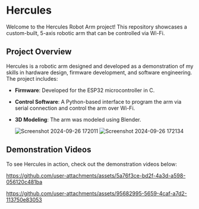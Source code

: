 # Hercules

Welcome to the Hercules Robot Arm project! This repository showcases a custom-built, 5-axis robotic arm that can be controlled via Wi-Fi.

## Project Overview

Hercules is a robotic arm designed and developed as a demonstration of my skills in hardware design, firmware development, and software engineering. The project includes:

- **Firmware**: Developed for the ESP32 microcontroller in C.
- **Control Software**: A Python-based interface to program the arm via serial connection and control the arm over Wi-Fi.
- **3D Modeling**: The arm was modeled using Blender.
  
  ![Screenshot 2024-09-26 172011](https://github.com/user-attachments/assets/e88ea726-5095-4e51-a42c-2867e9ffa154)
  ![Screenshot 2024-09-26 172134](https://github.com/user-attachments/assets/14b57e35-8b3c-47e7-b8ff-feb7572b8448)

## Demonstration Videos

To see Hercules in action, check out the demonstration videos below:

https://github.com/user-attachments/assets/5a76f3ce-bd2f-4a3d-a598-056120c481ba

https://github.com/user-attachments/assets/95682995-5659-4caf-a7d2-113750e83053
